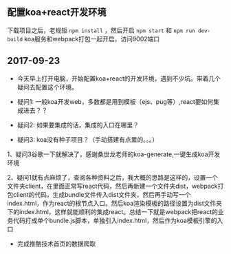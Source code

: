 ## 配置koa+react开发环境
下载项目之后，老规矩 `npm install` ，然后开启 `npm start` 和 `npm run dev-build` koa服务和webpack打包一起开启，访问9002端口
## 2017-09-23
- 今天早上打开电脑，开始配置koa+react的开发环境，遇到不少坑。带着几个疑问去配置这个环境。

- 疑问1: 一般koa开发web，多数都是用到模板（ejs、pug等）,react要如何集成进去？？
- 疑问2: 如果要集成的话，集成的入口在哪里？

- 疑问3: koa没有种子项目？（手动搭建有点累的。。。）



1、疑问3谷歌一下就解决了，感谢桑世龙老师的koa-generate,一键生成koa开发环境

2、疑问1就有点麻烦了，查阅各种资料之后，我大概的思路是这样的，设置一个文件夹client，在里面正常写react代码，然后再新建一个文件夹dist，webpack打包client的代码，生成bundle文件传入dist文件夹，然后再手动写一个index.html，作为react的根节点入口。然后koa渲染模板的路径设置为dist文件夹下的index.html，这样就能顺利的集成react。总结一下就是webpack把react的业务代码打成单个bundle.js脚本，单独引入index.html，然后作为koa模板引擎的入口

- 完成推酷技术首页的数据爬取
